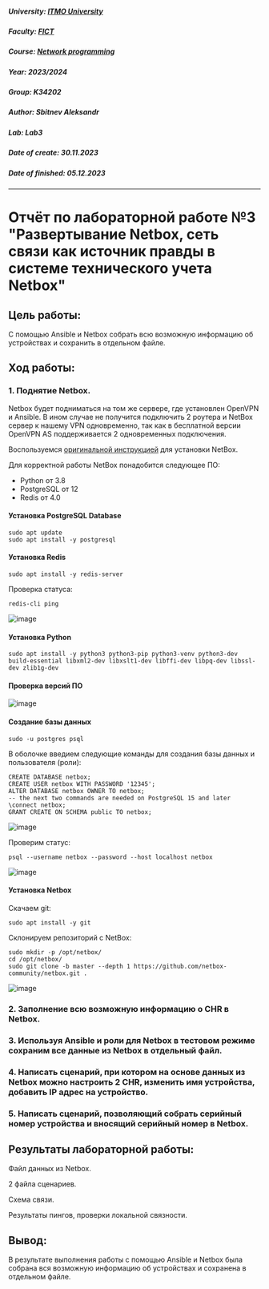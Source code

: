 ##### University: [ITMO University](https://itmo.ru/ru/)
##### Faculty: [FICT](https://fict.itmo.ru)
##### Course: [Network programming](https://itmo-ict-faculty.github.io/network-programming/)
##### Year: 2023/2024
##### Group: K34202
##### Author: Sbitnev Aleksandr
##### Lab: Lab3
##### Date of create: 30.11.2023
##### Date of finished: 05.12.2023

***

# Отчёт по лабораторной работе №3 "Развертывание Netbox, сеть связи как источник правды в системе технического учета Netbox"


## **Цель работы:** 
С помощью Ansible и Netbox собрать всю возможную информацию об устройствах и сохранить в отдельном файле.

## **Ход работы:**

### 1. Поднятие Netbox.
Netbox будет подниматься на том же сервере, где установлен OpenVPN и Ansible. В ином случае не получится подключить 2 роутера и NetBox сервер к нашему VPN одновременно, так как в бесплатной версии OpenVPN AS поддерживается 2 одновременных подключения.

Воспользуемся [оригинальной инструкцией](https://docs.netbox.dev/en/stable/installation/) для установки NetBox.

Для корректной работы NetBox понадобится следующее ПО:
* Python от 3.8
* PostgreSQL от 12
* Redis от 4.0

#### Установка PostgreSQL Database
```
sudo apt update
sudo apt install -y postgresql
```

#### Установка Redis
```
sudo apt install -y redis-server
```

Проверка статуса:
```
redis-cli ping
```

![image](https://github.com/Sbitnev/2023_2024-network_programming-k34202-sbitnev_a_s/assets/71010852/b9965225-d4c9-44bf-b64f-7b2f2ab84aca)


#### Установка Python
```
sudo apt install -y python3 python3-pip python3-venv python3-dev build-essential libxml2-dev libxslt1-dev libffi-dev libpq-dev libssl-dev zlib1g-dev
```


#### Проверка версий ПО
![image](https://github.com/Sbitnev/2023_2024-network_programming-k34202-sbitnev_a_s/assets/71010852/c3af2ff9-5250-417f-8d81-ad547167c528)

#### Создание базы данных
```
sudo -u postgres psql
```

В оболочке введием следующие команды для создания базы данных и пользователя (роли):
```
CREATE DATABASE netbox;
CREATE USER netbox WITH PASSWORD '12345';
ALTER DATABASE netbox OWNER TO netbox;
-- the next two commands are needed on PostgreSQL 15 and later
\connect netbox;
GRANT CREATE ON SCHEMA public TO netbox;
```

![image](https://github.com/Sbitnev/2023_2024-network_programming-k34202-sbitnev_a_s/assets/71010852/30415ced-1bde-4c8e-802f-a695b61e991d)


Проверим статус:
```
psql --username netbox --password --host localhost netbox
```

![image](https://github.com/Sbitnev/2023_2024-network_programming-k34202-sbitnev_a_s/assets/71010852/fa2d4a4f-2adc-443f-a477-0329b6c80fbd)

#### Установка Netbox
Скачаем git:
```
sudo apt install -y git
```

Склонируем репозиторий с NetBox:
```
sudo mkdir -p /opt/netbox/
cd /opt/netbox/
sudo git clone -b master --depth 1 https://github.com/netbox-community/netbox.git .
```

![image](https://github.com/Sbitnev/2023_2024-network_programming-k34202-sbitnev_a_s/assets/71010852/d28e78fb-b5fe-4497-97e3-8208a1ad4af8)



### 2. Заполнение всю возможную информацию о CHR в Netbox.


### 3. Используя Ansible и роли для Netbox в тестовом режиме сохраним все данные из Netbox в отдельный файл.


### 4. Написать сценарий, при котором на основе данных из Netbox можно настроить 2 CHR, изменить имя устройства, добавить IP адрес на устройство.


### 5. Написать сценарий, позволяющий собрать серийный номер устройства и вносящий серийный номер в Netbox.


## **Результаты лабораторной работы:**
Файл данных из Netbox.

2 файла сценариев.

Схема связи.

Результаты пингов, проверки локальной связности.


## **Вывод:** 
В результате выполнения работы c помощью Ansible и Netbox была собрана вся возможную информацию об устройствах и сохранена в отдельном файле.

